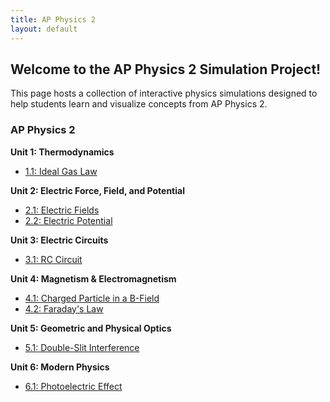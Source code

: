 ```yaml
---
title: AP Physics 2
layout: default
---
```


## Welcome to the AP Physics 2 Simulation Project!

This page hosts a collection of interactive physics simulations designed to help students learn and visualize concepts from AP Physics 2.

### AP Physics 2

**Unit 1: Thermodynamics**
- [1.1: Ideal Gas Law](./ap-physics-2/unit-1-thermodynamics/1-1-ideal-gas-law.html)

**Unit 2: Electric Force, Field, and Potential**
- [2.1: Electric Fields](./ap-physics-2/unit-2-electric-force-field-and-potential/2-1-electric-fields.html)
- [2.2: Electric Potential](./ap-physics-2/unit-2-electric-force-field-and-potential/2-2-electric-potential.html)

**Unit 3: Electric Circuits**
- [3.1: RC Circuit](./ap-physics-2/unit-3-electric-circuits/3-1-rc-circuit.html)

**Unit 4: Magnetism & Electromagnetism**
- [4.1: Charged Particle in a B-Field](./ap-physics-2/unit-4-magnetism-and-electromagnetism/4-1-charged-particle-in-b-field.html)
- [4.2: Faraday's Law](./ap-physics-2/unit-4-magnetism-and-electromagnetism/4-2-faradays-law.html)

**Unit 5: Geometric and Physical Optics**
- [5.1: Double-Slit Interference](./ap-physics-2/unit-5-geometric-and-physical-optics/5-1-double-slit-interference.html)

**Unit 6: Modern Physics**
- [6.1: Photoelectric Effect](./ap-physics-2/unit-6-modern-physics/6-1-photoelectric-effect.html)
